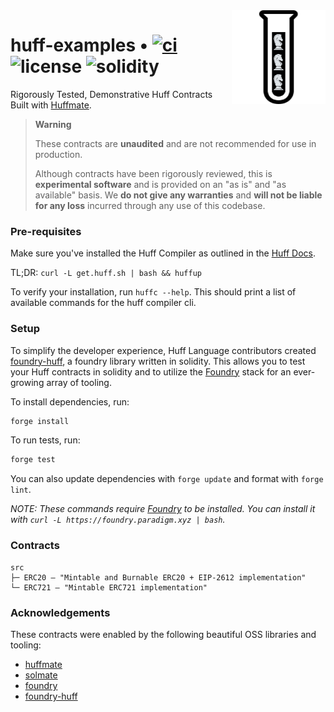 <img align="right" width="150" height="150" top="100" src="./assets/tests.png">

# huff-examples • [![ci](https://github.com/huff-language/huff-examples/actions/workflows/ci.yaml/badge.svg)](https://github.com/huff-language/huff-examples/actions/workflows/ci.yaml) ![license](https://img.shields.io/github/license/huff-language/huff-examples.svg) ![solidity](https://img.shields.io/badge/solidity-^0.8.15-lightgrey)

Rigorously Tested, Demonstrative Huff Contracts Built with [Huffmate](https://github.com/pentagonxyz/huffmate).

> **Warning**
>
> These contracts are **unaudited** and are not recommended for use in production.
>
> Although contracts have been rigorously reviewed, this is **experimental software** and is provided on an "as is" and "as available" basis.
> We **do not give any warranties** and **will not be liable for any loss** incurred through any use of this codebase.


### Pre-requisites

Make sure you've installed the Huff Compiler as outlined in the [Huff Docs](https://docs.huff.sh/get-started/installing/).

TL;DR: `curl -L get.huff.sh | bash && huffup`

To verify your installation, run `huffc --help`. This should print a list of available commands for the huff compiler cli.


### Setup

To simplify the developer experience, Huff Language contributors created [foundry-huff](https://github.com/huff-language/foundry-huff), a foundry library written in solidity. This allows you to test your Huff contracts in solidity and to utilize the [Foundry](https://github.com/foundry-rs/foundry) stack for an ever-growing array of tooling.

To install dependencies, run:

```sh
forge install
```

To run tests, run:

```sh
forge test
```

You can also update dependencies with `forge update` and format with `forge lint`.

_NOTE: These commands require [Foundry](https://foundry.sh) to be installed. You can install it with `curl -L https://foundry.paradigm.xyz | bash`._


### Contracts

```
src
├─ ERC20 — "Mintable and Burnable ERC20 + EIP-2612 implementation"
└─ ERC721 — "Mintable ERC721 implementation"
```


### Acknowledgements

These contracts were enabled by the following beautiful OSS libraries and tooling:

- [huffmate](https://github.com/pentagonxyz/huffmate)
- [solmate](https://github.com/transmissions11/solmate)
- [foundry](https://github.com/foundry-rs/foundry)
- [foundry-huff](https://github.com/huff-language/foundry-huff)

